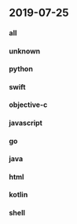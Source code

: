 ## 2019-07-25

#### all

#### unknown

#### python

#### swift

#### objective-c

#### javascript

#### go

#### java

#### html

#### kotlin

#### shell
